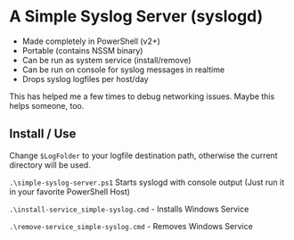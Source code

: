 # A Simple Syslog Server (syslogd)

- Made completely in PowerShell (v2+)
- Portable (contains NSSM binary)
- Can be run as system service (install/remove)
- Can be run on console for syslog messages in realtime
- Drops syslog logfiles per host/day

This has helped me a few times to debug networking issues. Maybe this helps someone, too.

## Install / Use

Change `$LogFolder` to your logfile destination path, otherwise the current directory will be used.

`.\simple-syslog-server.ps1` Starts syslogd with console output (Just run it in your favorite PowerShell Host)

`.\install-service_simple-syslog.cmd` - Installs Windows Service

`.\remove-service_simple-syslog.cmd` - Removes Windows Service
